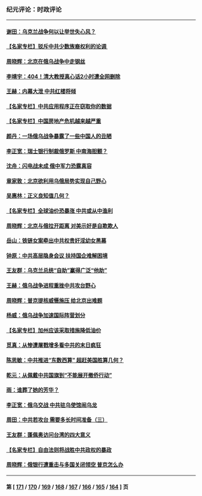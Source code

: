 ### 纪元评论：时政评论
---
#### [谢田：乌克兰战争何以让举世失心风？](../../pages/nsc1025/n13619873.md) 
#### [【名家专栏】驳斥中共少数族裔权利的论调 ](../../pages/nsc1025/n13619490.md) 
#### [周晓辉：北京在俄乌战争中走钢丝](../../pages/nsc1025/n13618879.md) 
#### [李靖宇：404！清大教授真心话2小时遭全网删除](../../pages/nsc1025/n13618715.md) 
#### [王赫：内幕大泄 中共红楼将倾](../../pages/nsc1025/n13617848.md) 
#### [【名家专栏】中共应用程序正在窃取你的数据](../../pages/nsc1025/n13613981.md) 
#### [【名家专栏】中国房地产危机越来越严重](../../pages/nsc1025/n13616602.md) 
#### [颜丹：一场俄乌战争暴露了一些中国人的丑陋](../../pages/nsc1025/n13616676.md) 
#### [李正宽：瑞士银行制裁俄罗斯 中南海胆颤？](../../pages/nsc1025/n13615858.md) 
#### [沈舟：闪电战未成 俄中军力恐露真容](../../pages/nsc1025/n13615571.md) 
#### [章家敦：北京欲利用乌俄局势实现自己野心](../../pages/nsc1025/n13615057.md) 
#### [吴惠林：正义良知值几何？](../../pages/nsc1025/n13614308.md) 
#### [【名家专栏】全球油价恐暴涨 中共或从中渔利](../../pages/nsc1025/n13613959.md) 
#### [周晓辉：北京与俄拉开距离 对美示好是自欺欺人](../../pages/nsc1025/n13613807.md) 
#### [岳山：铁链女案牵出中共权贵奸淫幼女黑幕](../../pages/nsc1025/n13612939.md) 
#### [钟原：中共高层隐身会议 扶持国企难解困境](../../pages/nsc1025/n13612792.md) 
#### [王友群：乌克兰总统“自助”赢得广泛“他助”](../../pages/nsc1025/n13612495.md) 
#### [王赫：俄乌战争进程重挫中共攻台野心](../../pages/nsc1025/n13612241.md) 
#### [周晓辉：普京提核威慑施压 给北京出难题](../../pages/nsc1025/n13612126.md) 
#### [杨威：俄乌战争加速国际阵营划分](../../pages/nsc1025/n13612286.md) 
#### [【名家专栏】加州应该采取措施降低油价](../../pages/nsc1025/n13611457.md) 
#### [觅真：从惨遭屠戮增多看中共的末日疯狂](../../pages/nsc1025/n13611188.md) 
#### [陈思敏：中共推进“东数西算” 超赶美国胜算几何？](../../pages/nsc1025/n13611087.md) 
#### [乾元：从佩戴中共国旗到“不能展开撤侨行动”](../../pages/nsc1025/n13611002.md) 
#### [雨：谁葬了她的芳华？](../../pages/nsc1025/n13610941.md) 
#### [李正宽：俄乌交战 中共驻乌使馆闹乌龙](../../pages/nsc1025/n13609644.md) 
#### [周田：中共若攻台 需要多长时间准备（三）](../../pages/nsc1025/n13609709.md) 
#### [王友群：蓬佩奥访问台湾的四大意义](../../pages/nsc1025/n13609549.md) 
#### [【名家专栏】自由法则将战胜中共政权的暴政](../../pages/nsc1025/n13607993.md) 
#### [周晓辉：俄银行遭重击与多国关闭领空 普京怎么办](../../pages/nsc1025/n13609223.md) 

---
#### 第 [ [171](./171.md) / [170](./170.md) / [169](./169.md) / [168](./168.md) / [167](./167.md) / [166](./166.md) / [165](./165.md) / [164](./164.md) ] 页

